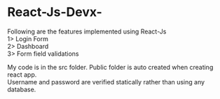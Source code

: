 # React-Js-Devx-

Following are the features implemented using React-Js
<br>
1> Login Form
<br>
2> Dashboard
<br>
3> Form field validations
<br>

My code is in the src folder. Public folder is auto created when creating react app. 
<br>
Username and password are verified statically rather than using any database.
